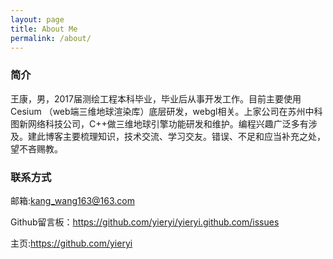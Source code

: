```yaml
---
layout: page
title: About Me
permalink: /about/
---
```


### 简介

王康，男，2017届测绘工程本科毕业，毕业后从事开发工作。目前主要使用Cesium （web端三维地球渲染库）底层研发，webgl相关。上家公司在苏州中科图新网络科技公司，C++做三维地球引擎功能研发和维护。编程兴趣广泛多有涉及。建此博客主要梳理知识，技术交流、学习交友。错误、不足和应当补充之处，望不吝赐教。

### 联系方式

邮箱:[kang_wang163@163.com](mailto:kang_wang163@163.com)

Github留言板：https://github.com/yieryi/yieryi.github.com/issues

主页:https://github.com/yieryi

